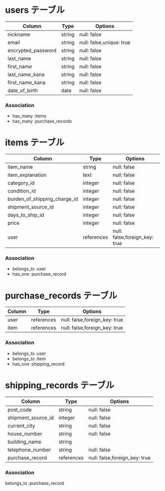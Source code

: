 
# users テーブル

| Column             | Type   | Options     |
| ------------------ | ------ | ----------- |
| nickname           | string | null: false |
| email              | string | null: false,unique: true|
| encrypted_password | string | null: false |
| last_name          | string | null: false |
| first_name         | string | null: false |
| last_name_kana     | string | null: false |
| first_name_kana    | string | null: false |
| date_of_birth      | date   | null: false |

### Association

- has_many :items
- has_many :purchase_records 


# items テーブル

| Column                        | Type        | Options     |
| ----------------------------- | ----------- | ----------- |
| item_name                     | string      | null: false |
| item_explanation              | text        | null: false |
| category_id                   | integer     | null: false |
| condition_id                  | integer     | null: false |
| burden_of_shipping_charge_id  | integer     | null: false |
| shipment_source_id            | integer     | null: false |
| days_to_ship_id               | integer     | null: false |
| price                         | integer     | null: false |
| user                          | references  | null: false,foreign_key: true |

### Association

- belongs_to :user
- has_one    :purchase_record

# purchase_records テーブル

| Column        | Type       | Options                       |
| ------------- | ---------- | ----------------------------  |
| user          | references | null: false,foreign_key: true |
| item          | references | null: false,foreign_key: true |

### Association

- belongs_to :user
- belongs_to :item
- has_one    :shipping_record


# shipping_records テーブル

| Column                    | Type       | Options     |
| ---------------------     | ---------- | ----------- |
| post_code                 | string     | null: false |
| shipment_source_id        | integer    | null: false |
| current_city              | string     | null: false |
| house_number              | string     | null: false |
| building_name             | string     |
| telephone_number          | string     | null: false |
| purchase_record           | references | null: false,foreign_key: true |

### Association

 belongs_to :purchase_record
